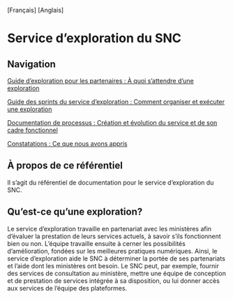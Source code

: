 \[Français] \[Anglais]

# Service d’exploration du SNC 

## Navigation 

[Guide d’exploration pour les partenaires : À quoi s’attendre d’une exploration](https://github.com/cds-snc/exploration-documentation/blob/main/Partner-Guide.md)

[Guide des sprints du service d’exploration : Comment organiser et exécuter une exploration](https://github.com/cds-snc/exploration-documentation/blob/main/Exploration-sprint-guide.md) 

[Documentation de processus : Création et évolution du service et de son cadre fonctionnel](https://github.com/cds-snc/exploration-documentation/blob/main/Process-documentation.md) 

[Constatations : Ce que nous avons appris](https://github.com/cds-snc/exploration-documentation/blob/main/Findings-what-we've-learned.md)

## À propos de ce référentiel
Il s’agit du référentiel de documentation pour le service d’exploration du SNC. 

## Qu’est-ce qu’une exploration? 

Le service d’exploration travaille en partenariat avec les ministères afin d’évaluer la prestation de leurs services actuels, à savoir s’ils fonctionnent bien ou non. L’équipe travaille ensuite à cerner les possibilités d’amélioration, fondées sur les meilleures pratiques numériques. Ainsi, le service d’exploration aide le SNC à déterminer la portée de ses partenariats et l’aide dont les ministères ont besoin. Le SNC peut, par exemple, fournir des services de consultation au ministère, mettre une équipe de conception et de prestation de services intégrée à sa disposition, ou lui donner accès aux services de l’équipe des plateformes. 

